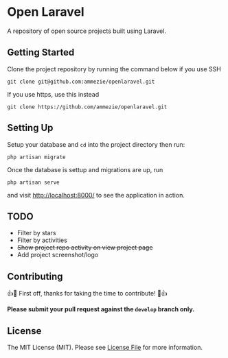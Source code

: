 # Open Laravel

A repository of open source projects built using Laravel.

## Getting Started

Clone the project repository by running the command below if you use SSH

```git clone git@github.com:ammezie/openlaravel.git```

If you use https, use this instead

```git clone https://github.com/ammezie/openlaravel.git```

## Setting Up
Setup your database and `cd` into the project directory then run:

```php artisan migrate```

Once the database is settup and migrations are up, run

```php artisan serve```

and visit [http://localhost:8000/](http://localhost:8000/) to see the application in action.


## TODO

* Filter by stars
* Filter by activities
* ~~Show project repo activity on view project page~~
* Add project screenshot/logo


## Contributing

:+1::tada: First off, thanks for taking the time to contribute! :tada::+1:

**Please submit your pull request against the `develop` branch only.**

## License

The MIT License (MIT). Please see [License File](LICENSE.md) for more information.